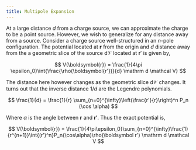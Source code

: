 ```yaml
---
title: Multipole Expansion
---
```


At a large distance $d$ from a charge source, we can approximate the charge to be a point source. However, we wish to generalize for any distance away from a source. Consider a charge source well-structured in an $n$-pole configuration. The potential located at $\boldsymbol r$ from the origin and $d$ distance away from the a geometric slice of the source $\mathrm d \mathcal V$ located at $\boldsymbol r'$ is given by,

$$
V(\boldsymbol{r}) = \frac{1}{4\pi \epsilon_0}\int{\frac{\rho(\boldsymbol{r'})}{d} \mathrm d \mathcal V}
$$

The distance here however changes as the geometric slice $\mathrm d \mathcal V$ changes. It turns out that the inverse distance $1/d$ are the Legendre polynomials.

$$
\frac{1}{d} = \frac{1}{r} \sum_{n=0}^{\infty}\left(\frac{r'}{r}\right)^n P_n (\cos \alpha)
$$

Where $\alpha$ is the angle between $\boldsymbol{r}$ and $\boldsymbol{r'}$. Thus the exact potential is,

$$
V(\boldsymbol{r}) = \frac{1}{4\pi\epsilon_0}\sum_{n=0}^{\infty}\frac{1}{r^{n+1}}\int{(r')^n}P_n(\cos\alpha)\rho(\boldsymbol r') \mathrm d \mathcal V
$$